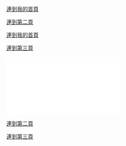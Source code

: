 <html>
<head>
<title>我的第三頁</title>
</head>
<body background="333.JPF">

<a href="index.html">連到我的首頁 </a>
<p>
<a href="2nd.html">連到第二頁 </a>
 
</body>
  
</html>


<html>
<head>
<title>我的第二頁</title>
</head>
<body background="333.jpg">

<a href="index.html">連到我的首頁 </a>
<p>
<a href="3rd.html">連到第三頁 </a>


  
</body>

</html>

<html>
<head>
<title>我的首頁</title>
</head>
<body background="222.jpg">
<div>
<embed src="123.MP3" width=”100” height=”50” loop=”true” autostart=”true“>
</div>
 

<a href="2nd.html">連到第二頁 </a>
<p>
<a href="3rd.html">連到第三頁 </a>
 

</body>

</html>

  
